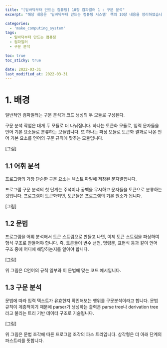```yaml
---
title: "[밑바닥부터 만드는 컴퓨팅] 10장 컴파일러 1 : 구문 분석"
excerpt: "해당 내용은 '밑바닥부터 만드는 컴퓨팅 시스템' 책의 10장 내용을 정리하였습니다. "

categories:
  - 'make_computing_system'
tags:
  - 밑바닥부터 만드는 컴퓨팅
  - 컴파일러
  - 구문 분석

toc: true
toc_sticky: true

date: 2022-03-31
last_modified_at: 2022-03-31
---
```



# 1. 배경 

일반적인 컴파일러는 구문 분석과 코드 생성의 두 모듈로 구성된다. 

구문 분석 작업은 대개 두 모듈로 더 나눠집니다. 
하나는 토큰화 모듈로, 입력 문자들을 언어 기본 요소들로 분류하는 모듈입니다. 
또 하나는 파싱 모듈로 토큰화 결과로 나온 언어 기본 요소를 언어의 구문 규칙에 맞추는 모듈입니다.

[그림]

## 1.1 어휘 분석 

프로그램의 가장 단순한 구문 요소는 텍스트 파일에 저장된 문자열입니다. 

프로그램 구문 분석의 첫 단계는 주석이나 공백을 무시하고 문자들을 토큰으로 분류하는 것입니다. 
프로그램이 토큰화되면, 토큰들은 프로그램의 기본 원소가 됩니다. 

[그림]

## 1.2 문법 

프로그램을 어휘 분석해서 토큰 스트림으로 만들고 나면, 이제 토큰 스트림을 파싱하여 형식 구조로 만들어야 합니다. 
즉, 토큰들이 변수 선언, 명령문, 표현식 등과 같이 언어 구조 중에 어디에 해당하는지를 알아야 합니다. 

[그림]

위 그림은 C언어의 규칙 일부와 이 문법에 맞는 코드 예시입니다. 

## 1.3 구문 분석

문법에 따라 입력 텍스트가 유효한지 확인해보는 행위를 구문분석이라고 합니다. 
문법 규칙이 계층적이기 때문에 parser가 생성하는 출력은 parse tree나 derivation tree 라고 불리는 트리 기반 데이터 구조로 기술됩니다. 

[그림]

위 그림은 문법 조각에 따른 프로그램 조각의 파스 트리입니다.
삼각형은 더 아래 단계의 파스트리를 뜻합니다. 
